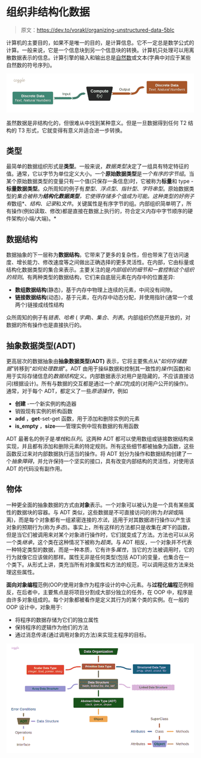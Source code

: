 # 组织非结构化数据

> 原文：<https://dev.to/vorakl/organizing-unstructured-data-5blc>

计算机的主要目的，如果不是唯一的目的，是计算信息。它不一定总是数学公式的计算。一般来说，它是一个信息块到另一个信息块的转换。计算机只处理可以用离散数据表示的信息。计算引擎的输入和输出总是[自然数](https://dev.to/vorakl/number-classification-im6)或文本(字典中对应于某些自然数的符号序列)。

[![computation diagram](img/0e91573db9aa4e57cbd02f4b3e8a8873.png)](https://vorakl.com/files/data-structure/compute.png)

虽然数据是非结构化的，但很难从中找到某种意义。但是一旦数据得到任何 T2 结构的 T3 形式，它就变得有意义并适合进一步转换。

## 类型

最简单的数据组织形式是**类型**。一般来说，*数据类型*决定了一组具有特定特征的值。通常，它以字节为单位定义大小。一个**原始数据类型**是*一个有序的字节组*。当某个原始数据类型的变量只有一个值(只保存一条信息)时，它被称为**标量**和 type - **标量数据类型**。众所周知的例子有*整型*、*浮点型*、*指针型*、*字符串型*。原始数据类型的*集合被称为**结构化数据类型**，它使得存储多个值成为可能。这种类型的好例子有*数组*、*结构*、*记录*和*文件*。关键属性是有序字节的组。内部组织简单明了，所有操作(例如读取、修改)都是直接在数据上执行的，符合定义内存中字节顺序的硬件架构(小端/大端)。*

## 数据结构

数据抽象的下一层称为**数据结构**。它带来了更多的复杂性，但也带来了在访问速度、增长能力、修改速度等之间做出正确选择的更多灵活性。在内部，它由标量或结构化数据类型的集合来表示。主要关注的是*内部组织的细节和一套控制这个组织的规则*。有两种类型的数据结构，它们来自底层元素在内存中的位置差异:

*   **数组数据结构**(静态)，基于内存中物理上连续的元素，中间没有间隙。
*   **链接数据结构**(动态)，基于元素，在内存中动态分配，并使用指针(通常一个或两个)链接成线性结构

众所周知的例子有*链表*、*哈希* ( *字典*)、*集合*、*列表*。内部组织仍然是开放的，对数据的所有操作也是直接执行的。

## 抽象数据类型(ADT)

更高层次的数据抽象由**抽象数据类型(ADT)** 表示，它将主要焦点从“*如何存储数据*”转移到“*如何处理数据*”。ADT 由用于操纵数据和控制其一致性的*操作*(函数)和用于实际存储信息的*数据结构*定义。内部数据表示对用户是隐藏的，不应该直接访问(根据设计)。所有与数据的交互都是通过一个*接口*完成的(对用户公开的操作)。通常，对于每个 ADT，都定义了一些*原语操作*，例如

*   **创建** -一个新实例的构造器
*   销毁现有实例的析构函数
*   **add** ，**get**-set-get 函数，用于添加和删除实例的元素
*   **is_empty** ，**size**——管理实例中现有数据的有用函数

ADT 最著名的例子是*堆栈*和*队列*。这两种 ADT 都可以使用数组或链接数据结构来实现，并且都有添加和删除元素的特定规则。所有这些细节都被抽象为函数，这些函数反过来对内部数据执行适当的操作。将 ADT 划分为操作和数据结构创建了一个*抽象障碍*，并允许保持一个坚实的接口，具有改变内部结构的灵活性，对使用该 ADT 的代码没有副作用。

## 物体

一种更全面的抽象数据的方式由**对象**表示。一个对象可以被认为是一个具有某些属性的数据块的容器。与 ADT 类似，这些数据是不可直接访问的(称为*封装*或隔离)，而是每个对象都有一组紧密连接的*方法*，适用于对其数据进行操作以产生该对象的预期行为(称为*多态*)。事实上，所有这样的方法都只是收集在*类*下的函数，但是当它们被调用来对某个对象进行操作时，它们就变成了方法。方法也可以从另一个类*继承*，这个类在这种情况下被称为*超类*。与 ADT 相反，一个对象并不代表一种特定类型的数据，而是一种本质，它有许多*属性*，当它的方法被调用时，它的行为就像它应该做的那样。属性无非是任何类型(包括 ADT)的变量，也集合在一个类下。从形式上讲，类充当所有对象属性和方法的规范，可以调用这些方法来处理这些属性。

**面向对象编程**范例(OOP)使用对象作为程序设计的中心元素。与**过程化编程**范例相反，在后者中，主要焦点是将项目分割成大部分独立的任务，在 OOP 中，程序是由许多对象组成的。每个对象都被看作是定义其行为的某个类的实例。在一般的 OOP 设计中，对象用于:

*   将程序的数据存储为它们的独立属性
*   保持程序的逻辑作为他们的方法
*   通过消息传递(通过调用对象的方法)来实现主程序的目标。

[![Data Organization](img/d23d6e049702c6ec4019168bbcc5f743.png)](https://vorakl.com/files/data-structure/data-organization.png)